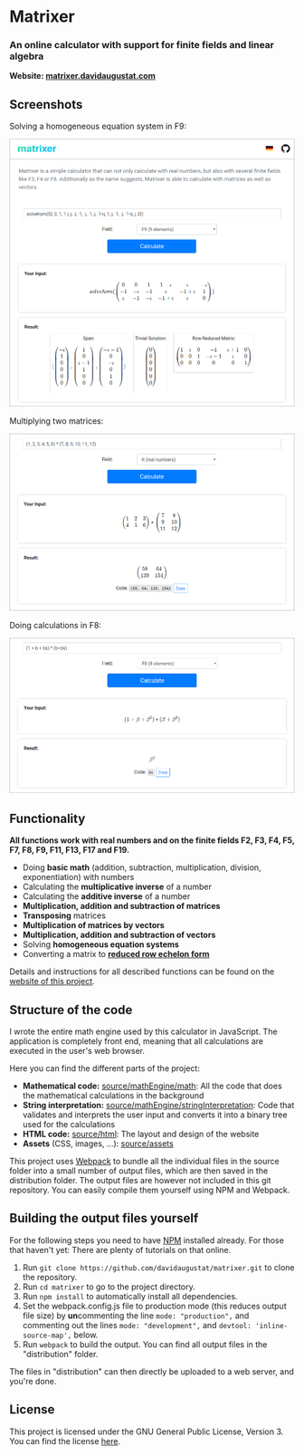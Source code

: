 # Matrixer
### An online calculator with support for finite fields and linear algebra

**Website: [matrixer.davidaugustat.com](https://matrixer.davidaugustat.com/)**

## Screenshots
Solving a homogeneous equation system in F9:

![Matrixer solving a homogeneous equation system in the F9 field](other/screenshots/screenshot1.png)

Multiplying two matrices:

![Matrixer multiplying two matrices in R](other/screenshots/screenshot2.png)

Doing calculations in F8:

![Matrixer doing calculations in the F8 field](other/screenshots/screenshot3.png)

## Functionality
**All functions work with real numbers and on the finite fields F2, F3, F4, F5, F7, F8, F9, F11, F13, F17 and F19.**

- Doing **basic math** (addition, subtraction, multiplication, division, exponentiation) with numbers
- Calculating the **multiplicative inverse** of a number
- Calculating the **additive inverse** of a number
- **Multiplication, addition and subtraction of matrices**
- **Transposing** matrices
- **Multiplication of matrices by vectors**
- **Multiplication, addition and subtraction of vectors**
- Solving **homogeneous equation systems**
- Converting a matrix to 
**[reduced row echelon form](https://en.wikipedia.org/wiki/Row_echelon_form#Reduced_row_echelon_form)**

Details and instructions for all described functions can be found on the 
[website of this project](https://matrixer.davidaugustat.com/).

## Structure of the code
I wrote the entire math engine used by this calculator in JavaScript. The application is completely front end, 
meaning that all calculations are executed in the user's web browser.

Here you can find the different parts of the project:

- **Mathematical code:** [source/mathEngine/math](source/mathEngine/math): 
All the code that does the mathematical calculations in the background
- **String interpretation:** [source/mathEngine/stringInterpretation](source/mathEngine/stringInterpretation): 
Code that validates and interprets the user input and converts it into a binary tree used for the calculations
- **HTML code:** [source/html](source/html): The layout and design of the website
- **Assets** (CSS, images, ...): [source/assets](source/assets)

This project uses [Webpack](https://webpack.js.org/) to bundle all the individual files in the source folder into a
 small number of output files, which are then saved in the distribution folder. The output files are however not
  included in this git repository. You can easily compile them yourself using NPM and Webpack.

## Building the output files yourself
For the following steps you need to have [NPM](https://www.npmjs.com/) installed already. For those that haven't yet: 
There are plenty of tutorials on that online.

1. Run `git clone https://github.com/davidaugustat/matrixer.git` to clone the repository.
2. Run `cd matrixer` to go to the project directory.
3. Run `npm install` to automatically install all dependencies.
4. Set the webpack.config.js file to production mode (this reduces output file size) by **un**commenting the line 
`mode: "production",` and commenting out the lines `mode: "development",` and `devtool: 'inline-source-map',` below.
5. Run `webpack` to build the output. You can find all output files in the "distribution" folder.

The files in "distribution" can then directly be uploaded to a web server, and you're done.

## License
This project is licensed under the GNU General Public License, Version 3. You can find the license [here](LICENSE.txt).